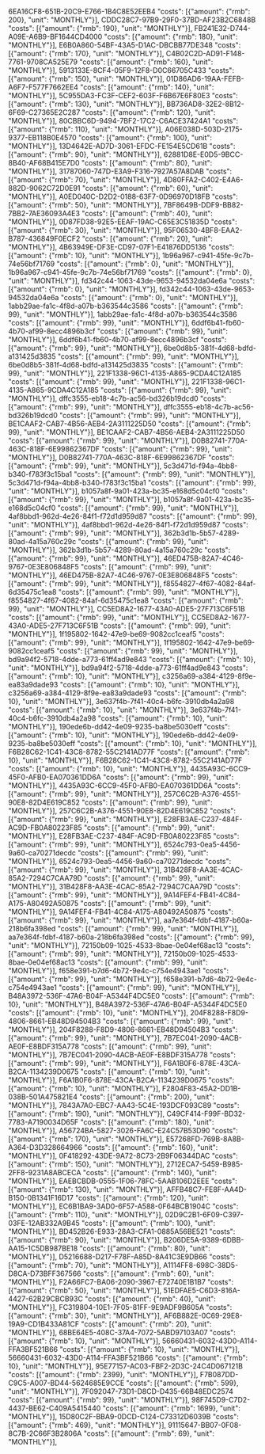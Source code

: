 
6EA16CF8-651B-20C9-E766-1B4C8E52EEB4      "costs": [{"amount": {"rmb": 200}, "unit": "MONTHLY"}],
CDDC28C7-97B9-29F0-37BD-AF23B2C6848B      "costs": [{"amount": {"rmb": 190}, "unit": "MONTHLY"}],
FB241E32-D744-A09E-A6B9-BF1644CD4000      "costs": [{"amount": {"rmb": 180}, "unit": "MONTHLY"}],
E6B0A860-54BF-43A5-D1AC-DBCBB77DE348      "costs": [{"amount": {"rmb": 170}, "unit": "MONTHLY"}],
C4B02C2D-AD91-F148-7761-9708CA525E79      "costs": [{"amount": {"rmb": 160}, "unit": "MONTHLY"}],
5913133E-8CF4-05F9-12F8-D0C66705C433      "costs": [{"amount": {"rmb": 150}, "unit": "MONTHLY"}],
01D86AD6-19AA-FEFB-A6F7-F577F7662EE4      "costs": [{"amount": {"rmb": 140}, "unit": "MONTHLY"}],
5C955DA3-FC3F-CEF2-603F-F6B67E6F80E3      "costs": [{"amount": {"rmb": 130}, "unit": "MONTHLY"}],
BB736AD8-32E2-8B12-6F69-C27365E2C287      "costs": [{"amount": {"rmb": 120}, "unit": "MONTHLY"}],
80CBBC6D-9494-7BF2-17C2-C6ACE37424A1      "costs": [{"amount": {"rmb": 110}, "unit": "MONTHLY"}],
A06E038D-503D-2175-9377-EB118B0E4570      "costs": [{"amount": {"rmb": 100}, "unit": "MONTHLY"}],
13D4642E-AD7D-3061-EFDC-FE154E5CD61B      "costs": [{"amount": {"rmb": 90}, "unit": "MONTHLY"}],
62881D8E-E0D5-9BCC-8B40-AF68B415E7D0      "costs": [{"amount": {"rmb": 80}, "unit": "MONTHLY"}],
31787060-747D-E3A9-F316-7927A57A8DAB      "costs": [{"amount": {"rmb": 70}, "unit": "MONTHLY"}],
4D80FFA2-C402-E4A6-882D-9062C72D0E91      "costs": [{"amount": {"rmb": 60}, "unit": "MONTHLY"}],
A0ED040C-D2D2-0188-63F7-0D96970D18FB      "costs": [{"amount": {"rmb": 50}, "unit": "MONTHLY"}],
7BF8649B-DDF9-BB82-7BB2-7AE36093A4E3      "costs": [{"amount": {"rmb": 40}, "unit": "MONTHLY"}],
0D87FD38-92E5-EEAF-19AC-C65E3C51835D      "costs": [{"amount": {"rmb": 30}, "unit": "MONTHLY"}],
95F06530-4BF8-EAA2-B787-436849F0ECF2      "costs": [{"amount": {"rmb": 20}, "unit": "MONTHLY"}],
4B63949E-DF3E-CD97-07F1-E41876DD5136      "costs": [{"amount": {"rmb": 10}, "unit": "MONTHLY"}],
1b96a967-c941-45fe-9c7b-74e56bf71769      "costs": [{"amount": {"rmb": 0}, "unit": "MONTHLY"}],
1b96a967-c941-45fe-9c7b-74e56bf71769      "costs": [{"amount": {"rmb": 0}, "unit": "MONTHLY"}],
fd342c44-1063-43de-9653-94532da04e6a      "costs": [{"amount": {"rmb": 0}, "unit": "MONTHLY"}],
fd342c44-1063-43de-9653-94532da04e6a      "costs": [{"amount": {"rmb": 0}, "unit": "MONTHLY"}],
1abb29ae-fa1c-4f8d-a07b-b363544c3586      "costs": [{"amount": {"rmb": 99}, "unit": "MONTHLY"}],
1abb29ae-fa1c-4f8d-a07b-b363544c3586      "costs": [{"amount": {"rmb": 99}, "unit": "MONTHLY"}],
6ddf6b41-fb60-4b70-af99-8ecc4896b3cf      "costs": [{"amount": {"rmb": 99}, "unit": "MONTHLY"}],
6ddf6b41-fb60-4b70-af99-8ecc4896b3cf      "costs": [{"amount": {"rmb": 99}, "unit": "MONTHLY"}],
6be0d8b5-381f-4d68-bdfd-a131425d3835      "costs": [{"amount": {"rmb": 99}, "unit": "MONTHLY"}],
6be0d8b5-381f-4d68-bdfd-a131425d3835      "costs": [{"amount": {"rmb": 99}, "unit": "MONTHLY"}],
221F1338-96C1-4135-A865-9CDA4C12A185      "costs": [{"amount": {"rmb": 99}, "unit": "MONTHLY"}],
221F1338-96C1-4135-A865-9CDA4C12A185      "costs": [{"amount": {"rmb": 99}, "unit": "MONTHLY"}],
dffc3555-eb18-4c7b-ac56-bd326b19dcd0      "costs": [{"amount": {"rmb": 99}, "unit": "MONTHLY"}],
dffc3555-eb18-4c7b-ac56-bd326b19dcd0      "costs": [{"amount": {"rmb": 99}, "unit": "MONTHLY"}],
BE1CAAF2-CAB7-4B56-AEB4-2A3111225D50      "costs": [{"amount": {"rmb": 99}, "unit": "MONTHLY"}],
BE1CAAF2-CAB7-4B56-AEB4-2A3111225D50      "costs": [{"amount": {"rmb": 99}, "unit": "MONTHLY"}],
D0B82741-770A-463C-818F-6E99862367DF      "costs": [{"amount": {"rmb": 99}, "unit": "MONTHLY"}],
D0B82741-770A-463C-818F-6E99862367DF      "costs": [{"amount": {"rmb": 99}, "unit": "MONTHLY"}],
5c3d471d-f94a-4bb8-b340-f783f3c15ba1      "costs": [{"amount": {"rmb": 99}, "unit": "MONTHLY"}],
5c3d471d-f94a-4bb8-b340-f783f3c15ba1      "costs": [{"amount": {"rmb": 99}, "unit": "MONTHLY"}],
b1057a8f-9a01-423a-bc35-e168d5c04cf0      "costs": [{"amount": {"rmb": 99}, "unit": "MONTHLY"}],
b1057a8f-9a01-423a-bc35-e168d5c04cf0      "costs": [{"amount": {"rmb": 99}, "unit": "MONTHLY"}],
4af8bbd1-962d-4e26-84f1-f72d1d959d87      "costs": [{"amount": {"rmb": 99}, "unit": "MONTHLY"}],
4af8bbd1-962d-4e26-84f1-f72d1d959d87      "costs": [{"amount": {"rmb": 99}, "unit": "MONTHLY"}],
362b3d1b-5b57-4289-80ad-4a15a760c29c      "costs": [{"amount": {"rmb": 99}, "unit": "MONTHLY"}],
362b3d1b-5b57-4289-80ad-4a15a760c29c      "costs": [{"amount": {"rmb": 99}, "unit": "MONTHLY"}],
46ED475B-82A7-4C46-9767-0E3E806848F5      "costs": [{"amount": {"rmb": 99}, "unit": "MONTHLY"}],
46ED475B-82A7-4C46-9767-0E3E806848F5      "costs": [{"amount": {"rmb": 99}, "unit": "MONTHLY"}],
f8554827-4f67-4082-84af-6d35475c1ea8      "costs": [{"amount": {"rmb": 99}, "unit": "MONTHLY"}],
f8554827-4f67-4082-84af-6d35475c1ea8      "costs": [{"amount": {"rmb": 99}, "unit": "MONTHLY"}],
CC5ED8A2-1677-43A0-ADE5-27F713C6F51B      "costs": [{"amount": {"rmb": 99}, "unit": "MONTHLY"}],
CC5ED8A2-1677-43A0-ADE5-27F713C6F51B      "costs": [{"amount": {"rmb": 99}, "unit": "MONTHLY"}],
1f195802-1642-47e9-be69-9082cc1ceaf5      "costs": [{"amount": {"rmb": 99}, "unit": "MONTHLY"}],
1f195802-1642-47e9-be69-9082cc1ceaf5      "costs": [{"amount": {"rmb": 99}, "unit": "MONTHLY"}],
bd9a94f2-5718-4dde-a773-61ff4ad9e843      "costs": [{"amount": {"rmb": 10}, "unit": "MONTHLY"}],
bd9a94f2-5718-4dde-a773-61ff4ad9e843      "costs": [{"amount": {"rmb": 10}, "unit": "MONTHLY"}],
c3256a69-a384-4129-8f9e-ea83a9dade93      "costs": [{"amount": {"rmb": 10}, "unit": "MONTHLY"}],
c3256a69-a384-4129-8f9e-ea83a9dade93      "costs": [{"amount": {"rmb": 10}, "unit": "MONTHLY"}],
3e637f4b-7f41-40c4-b6fc-3910db4a2a98      "costs": [{"amount": {"rmb": 10}, "unit": "MONTHLY"}],
3e637f4b-7f41-40c4-b6fc-3910db4a2a98      "costs": [{"amount": {"rmb": 10}, "unit": "MONTHLY"}],
190ede6b-dd42-4e09-9235-ba8be5030eff      "costs": [{"amount": {"rmb": 10}, "unit": "MONTHLY"}],
190ede6b-dd42-4e09-9235-ba8be5030eff      "costs": [{"amount": {"rmb": 10}, "unit": "MONTHLY"}],
F6B28C62-1C41-43C8-8782-55C2141AD77F      "costs": [{"amount": {"rmb": 10}, "unit": "MONTHLY"}],
F6B28C62-1C41-43C8-8782-55C2141AD77F      "costs": [{"amount": {"rmb": 10}, "unit": "MONTHLY"}],
4435A93C-6CC9-45F0-AFB0-EA070361DD6A      "costs": [{"amount": {"rmb": 99}, "unit": "MONTHLY"}],
4435A93C-6CC9-45F0-AFB0-EA070361DD6A      "costs": [{"amount": {"rmb": 99}, "unit": "MONTHLY"}],
257C6C2B-A376-4551-90E8-82D4E619C852      "costs": [{"amount": {"rmb": 99}, "unit": "MONTHLY"}],
257C6C2B-A376-4551-90E8-82D4E619C852      "costs": [{"amount": {"rmb": 99}, "unit": "MONTHLY"}],
E28FB3AE-C237-484F-AC9D-FB0A80223F85      "costs": [{"amount": {"rmb": 99}, "unit": "MONTHLY"}],
E28FB3AE-C237-484F-AC9D-FB0A80223F85      "costs": [{"amount": {"rmb": 99}, "unit": "MONTHLY"}],
6524c793-0ea5-4456-9a60-ca70271decdc      "costs": [{"amount": {"rmb": 99}, "unit": "MONTHLY"}],
6524c793-0ea5-4456-9a60-ca70271decdc      "costs": [{"amount": {"rmb": 99}, "unit": "MONTHLY"}],
31B428F8-AA3E-4CAC-85A2-7294C7CAA79D      "costs": [{"amount": {"rmb": 99}, "unit": "MONTHLY"}],
31B428F8-AA3E-4CAC-85A2-7294C7CAA79D      "costs": [{"amount": {"rmb": 99}, "unit": "MONTHLY"}],
9A14FEF4-FB41-4C84-A175-A80492A50875      "costs": [{"amount": {"rmb": 99}, "unit": "MONTHLY"}],
9A14FEF4-FB41-4C84-A175-A80492A50875      "costs": [{"amount": {"rmb": 99}, "unit": "MONTHLY"}],
aa7e364f-fdbf-4187-b60a-218b6fa398ed      "costs": [{"amount": {"rmb": 99}, "unit": "MONTHLY"}],
aa7e364f-fdbf-4187-b60a-218b6fa398ed      "costs": [{"amount": {"rmb": 99}, "unit": "MONTHLY"}],
72150b09-1025-4533-8bae-0e04ef68ac13      "costs": [{"amount": {"rmb": 99}, "unit": "MONTHLY"}],
72150b09-1025-4533-8bae-0e04ef68ac13      "costs": [{"amount": {"rmb": 99}, "unit": "MONTHLY"}],
f658e391-b7d6-4b72-9e4c-c754e4943ae1      "costs": [{"amount": {"rmb": 99}, "unit": "MONTHLY"}],
f658e391-b7d6-4b72-9e4c-c754e4943ae1      "costs": [{"amount": {"rmb": 99}, "unit": "MONTHLY"}],
B48A3972-536F-47A6-B04F-A5344F4DC5E0      "costs": [{"amount": {"rmb": 10}, "unit": "MONTHLY"}],
B48A3972-536F-47A6-B04F-A5344F4DC5E0      "costs": [{"amount": {"rmb": 10}, "unit": "MONTHLY"}],
204F8288-F8D9-4806-8661-EB48D94504B3      "costs": [{"amount": {"rmb": 99}, "unit": "MONTHLY"}],
204F8288-F8D9-4806-8661-EB48D94504B3      "costs": [{"amount": {"rmb": 99}, "unit": "MONTHLY"}],
7B7EC041-2090-4ACB-AE0F-E8BDF315A778      "costs": [{"amount": {"rmb": 99}, "unit": "MONTHLY"}],
7B7EC041-2090-4ACB-AE0F-E8BDF315A778      "costs": [{"amount": {"rmb": 99}, "unit": "MONTHLY"}],
F6A1B0F6-878E-43CA-B2CA-1134239D0675      "costs": [{"amount": {"rmb": 10}, "unit": "MONTHLY"}],
F6A1B0F6-878E-43CA-B2CA-1134239D0675      "costs": [{"amount": {"rmb": 10}, "unit": "MONTHLY"}],
F2804F83-45A2-DD1B-038B-501A475821E4      "costs": [{"amount": {"rmb": 200}, "unit": "MONTHLY"}],
7843A7A0-EBC7-AA43-5C4E-193DCF093C89      "costs": [{"amount": {"rmb": 190}, "unit": "MONTHLY"}],
C49CF414-F99F-BD32-7783-A7190034D65F      "costs": [{"amount": {"rmb": 180}, "unit": "MONTHLY"}],
A56724BA-5827-3026-FA6C-E24C57B53D90      "costs": [{"amount": {"rmb": 170}, "unit": "MONTHLY"}],
E57268FD-769B-8A8B-A364-D3D328664966      "costs": [{"amount": {"rmb": 160}, "unit": "MONTHLY"}],
0F418292-43DE-9A72-8C73-2B9F06344DAC      "costs": [{"amount": {"rmb": 150}, "unit": "MONTHLY"}],
2712ECA7-5459-B985-2FF8-9231A8ABCECA      "costs": [{"amount": {"rmb": 140}, "unit": "MONTHLY"}],
EAEBCBDB-0555-1F06-78FC-5AAB106D2EEE      "costs": [{"amount": {"rmb": 130}, "unit": "MONTHLY"}],
AFFB48C7-FE8F-AA4D-B150-0B1341F16D17      "costs": [{"amount": {"rmb": 120}, "unit": "MONTHLY"}],
EC6B1BA9-3AD0-6F57-A588-0F64BCB1904C      "costs": [{"amount": {"rmb": 110}, "unit": "MONTHLY"}],
02D9C2B1-6F09-C397-03FE-12AB332A9B45      "costs": [{"amount": {"rmb": 100}, "unit": "MONTHLY"}],
BD452B26-E933-28A3-CFA1-0885A56BE521      "costs": [{"amount": {"rmb": 90}, "unit": "MONTHLY"}],
B206DE5A-9389-6DBB-AA15-1C5DB987BE18      "costs": [{"amount": {"rmb": 80}, "unit": "MONTHLY"}],
D5216688-D217-F78F-A85D-8A41C3E9DB66      "costs": [{"amount": {"rmb": 70}, "unit": "MONTHLY"}],
A1114FF8-698C-38D5-D8CA-D73BFF367566      "costs": [{"amount": {"rmb": 60}, "unit": "MONTHLY"}],
F2A66FC7-BA06-2090-3967-E72740E1B1B7      "costs": [{"amount": {"rmb": 50}, "unit": "MONTHLY"}],
51EDFAE5-C6D3-816A-4427-62B29CBCB93C      "costs": [{"amount": {"rmb": 40}, "unit": "MONTHLY"}],
FC319804-10E1-7F05-81FF-9E9ADF9B605A      "costs": [{"amount": {"rmb": 30}, "unit": "MONTHLY"}],
AF6B882E-0C69-29E8-19A9-CD1B433A81CF      "costs": [{"amount": {"rmb": 20}, "unit": "MONTHLY"}],
68BE64E5-408C-37A4-7072-5ABD97103A07      "costs": [{"amount": {"rmb": 10}, "unit": "MONTHLY"}],
56660431-6032-43D0-A114-FFA3BF521B66      "costs": [{"amount": {"rmb": 10}, "unit": "MONTHLY"}],
56660431-6032-43D0-A114-FFA3BF521B66      "costs": [{"amount": {"rmb": 10}, "unit": "MONTHLY"}],
95E77157-AC03-FBF2-2D3C-24C4D067121B      "costs": [{"amount": {"rmb": 2399}, "unit": "MONTHLY"}],
F7B087DD-C9C5-A007-BD44-5624685E9CCE      "costs": [{"amount": {"rmb": 599}, "unit": "MONTHLY"}],
7F092047-73D1-D8CD-D435-66B48EDC2574      "costs": [{"amount": {"rmb": 99}, "unit": "MONTHLY"}],
98F745D9-C7D2-4437-BE62-C409A5415440      "costs": [{"amount": {"rmb": 1699}, "unit": "MONTHLY"}],
15D80C2F-BBA9-0DCD-C124-C73312D6039B      "costs": [{"amount": {"rmb": 469}, "unit": "MONTHLY"}],
91115647-BB07-0F08-8C7B-2C66F3B2806A      "costs": [{"amount": {"rmb": 69}, "unit": "MONTHLY"}],
